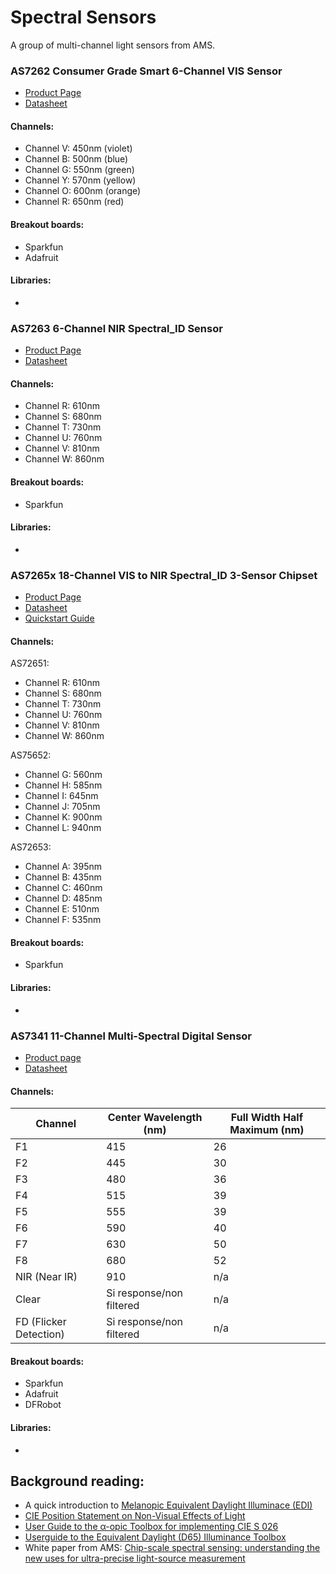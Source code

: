 # Spectral Sensors

A group of multi-channel light sensors from AMS. 

### AS7262 Consumer Grade Smart 6-Channel VIS Sensor

* [Product Page](https://ams.com/as7262)
* [Datasheet](https://ams.com/documents/20143/36005/AS7262_DS000486_2-00.pdf)

#### Channels:
* Channel V: 450nm (violet)
* Channel B: 500nm (blue)
* Channel G: 550nm (green)
* Channel Y: 570nm (yellow)
* Channel O: 600nm (orange)
* Channel R: 650nm (red)

#### Breakout boards:
* Sparkfun
* Adafruit

#### Libraries:
* 

### AS7263 6-Channel NIR Spectral_ID Sensor

* [Product Page](https://ams.com/as7263)
* [Datasheet](https://ams.com/documents/20143/36005/AS7263_DS000476_1-00.pdf)

#### Channels: 
* Channel R: 610nm
* Channel S: 680nm
* Channel T: 730nm
* Channel U: 760nm
* Channel V: 810nm
* Channel W: 860nm

#### Breakout boards:
* Sparkfun

#### Libraries:
* 

### AS7265x 18-Channel VIS to NIR Spectral_ID 3-Sensor Chipset

* [Product Page](https://ams.com/as7265x)
* [Datasheet](https://ams.com/documents/20143/36005/AS7265x_DS000612_1-00.pdf)
* [Quickstart Guide](https://ams.com/documents/20143/36005/AS7265x_QG000122_1-00.pdf)

#### Channels:

AS72651:
* Channel R: 610nm
* Channel S: 680nm
* Channel T: 730nm
* Channel U: 760nm
* Channel V: 810nm
* Channel W: 860nm

AS75652:
* Channel G: 560nm
* Channel H: 585nm
* Channel I: 645nm
* Channel J: 705nm
* Channel K: 900nm
* Channel L: 940nm

AS72653: 
* Channel A: 395nm
* Channel B: 435nm
* Channel C: 460nm
* Channel D: 485nm
* Channel E: 510nm
* Channel F: 535nm

#### Breakout boards:
* Sparkfun

#### Libraries:
* 

### AS7341 11-Channel Multi-Spectral Digital Sensor

* [Product page](https://ams.com/as7341)
* [Datasheet](https://ams.com/documents/20143/36005/AS7341_DS000504_3-00.pdf)

#### Channels:

| Channel | Center Wavelength (nm) | Full Width Half Maximum (nm) | 
|---|---|---|
| F1  | 415  | 26 | 
| F2  | 445  | 30 | 
| F3  | 480  | 36 | 
| F4  | 515  | 39 | 
| F5  | 555  | 39 | 
| F6  | 590  | 40 | 
| F7  | 630  | 50 | 
| F8  | 680  | 52 | 
| NIR (Near IR) | 910 | n/a |
| Clear | Si response/non filtered | n/a |
| FD (Flicker Detection) | Si response/non filtered | n/a |

#### Breakout boards:
* Sparkfun
* Adafruit
* DFRobot

#### Libraries:
* 

## Background reading:
* A quick introduction to [Melanopic Equivalent Daylight Illuminace (EDI)](https://biosinstitute.org/melanopic-equivalent-daylight-illuminance/)
* [CIE Position Statement on Non-Visual Effects of Light](http://cie.co.at/files/CIE%20Position%20Statement%20-%20Proper%20Light%20at%20the%20Proper%20Time%20(2019)_0.pdf) 
* [User Guide to the &alpha;-opic Toolbox
for implementing CIE S 026](http://files.cie.co.at/CIE%20S%20026%20alpha-opic%20Toolbox%20User%20Guide.pdf)
* [Userguide to the Equivalent Daylight (D65) 
Illuminance Toolbox](https://www.nsvv.nl/wp-content/uploads/2019/03/CIE-S-026-EDI-Toolbox-Userguide-vE1.05x.pdf)
* White paper from AMS: [Chip-scale spectral sensing:
understanding the new uses
for ultra-precise light-source
measurement ](https://ams.com/documents/20143/215005/ams_WhitePaper_Chip-scale_spectral_sensing_022021.pdf)